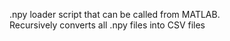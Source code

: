 .npy loader script that can be called from MATLAB.\
Recursively converts all .npy files into CSV files
